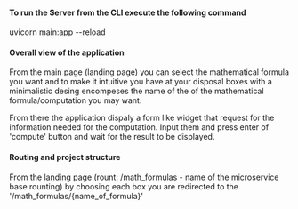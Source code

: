 #### To run the Server from the CLI execute the following command 
uvicorn main:app --reload


#### Overall view of the application
From the main page (landing page) you can select the mathematical formula you want 
and to make it intuitive you have at your disposal boxes with a minimalistic desing 
encompeses the name of the of the mathematical formula/computation you may want.

From there the application dispaly a form like widget that request for the information 
needed for the computation. Input them and press enter of 'compute' button and wait 
for the result to be displayed.

#### Routing and project structure
From the landing page (rount: /math_formulas - name of the microservice base rounting) by choosing each box you are redirected to the '/math_formulas/{name_of_formula}' 

